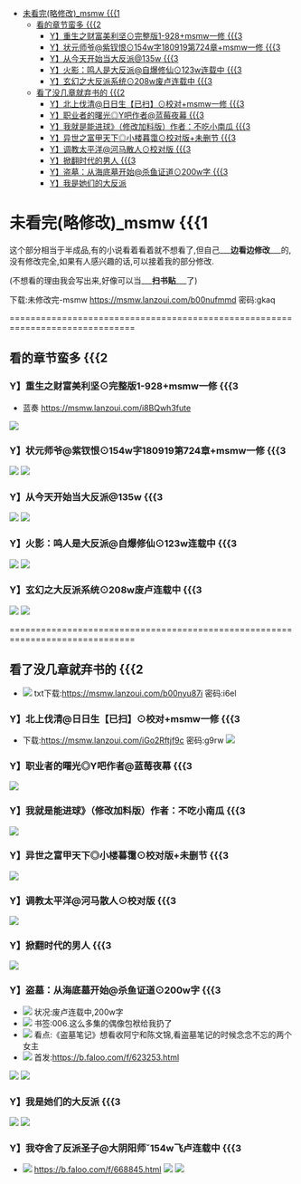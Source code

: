 - [未看完(略修改)_msmw {{{1](#head1)
	- [看的章节蛮多 {{{2](#head2)
		- [Y】重生之财富美利坚⊙完整版1-928+msmw一修 {{{3](#head3)
		- [Y】状元师爷@紫钗恨⊙154w字180919第724章+msmw一修 {{{3](#head4)
		- [Y】从今天开始当大反派@135w {{{3](#head5)
		- [Y】火影：鸣人是大反派@自爆修仙⊙123w连载中 {{{3](#head6)
		- [Y】玄幻之大反派系统⊙208w废卢连载中 {{{3](#head7)
	- [看了没几章就弃书的 {{{2](#head8)
		- [Y】北上伐清@日日生【已扫】⊙校对+msmw一修 {{{3](#head9)
		- [Y】职业者的曙光◎Y吧作者@蓝莓夜幕 {{{3](#head10)
		- [Y】我就是能进球》（修改加料版）作者：不吃小南瓜 {{{3](#head11)
		- [Y】异世之富甲天下◎小楼暮霭⊙校对版+未删节 {{{3](#head12)
		- [Y】调教太平洋@河马散人⊙校对版 {{{3](#head13)
		- [Y】掀翻时代的男人 {{{3](#head14)
		- [Y】盗墓：从海底墓开始@杀鱼证道⊙200w字 {{{3](#head15)
		- [ Y】我是她们的大反派](#head16)
# <span id="head1">未看完(略修改)_msmw {{{1</span>
这个部分相当于半成品,有的小说看着看着就不想看了,但自己___**边看边修改**___的,没有修改完全,如果有人感兴趣的话,可以接着我的部分修改.

(不想看的理由我会写出来,好像可以当___**扫书贴**___了)

下载:未修改完-msmw https://msmw.lanzoui.com/b00nufmmd 密码:gkaq

==============================================================================
## <span id="head2">看的章节蛮多 {{{2</span>
### <span id="head3">Y】重生之财富美利坚⊙完整版1-928+msmw一修 {{{3</span>

- 蓝奏 https://msmw.lanzoui.com/i8BQwh3fute

![](https://github.com/shssaber/msmw/raw/master/j/038.jpg)

### <span id="head4">Y】状元师爷@紫钗恨⊙154w字180919第724章+msmw一修 {{{3</span>

![](https://github.com/shssaber/msmw/raw/master/j/012.jpg)
![](https://github.com/shssaber/msmw/raw/master/j/077.jpg)

### <span id="head5">Y】从今天开始当大反派@135w {{{3</span>
![](https://github.com/shssaber/msmw/raw/master/j/095.jpg)
![](https://github.com/shssaber/msmw/raw/master/j/096.jpg)

### <span id="head6">Y】火影：鸣人是大反派@自爆修仙⊙123w连载中 {{{3</span>
![](https://github.com/shssaber/msmw/raw/master/j/098.jpg)
![](https://github.com/shssaber/msmw/raw/master/j/099.jpg)

### <span id="head7">Y】玄幻之大反派系统⊙208w废卢连载中 {{{3</span>
![](https://github.com/shssaber/msmw/raw/master/j/102.jpg)
![](https://github.com/shssaber/msmw/raw/master/j/103.jpg)

==============================================================================
## <span id="head8">看了没几章就弃书的 {{{2</span>
* ![](https://placehold.it/15/90EE90/000000?text=+) txt下载:https://msmw.lanzoui.com/b00nyu87i 密码:i6el
### <span id="head9">Y】北上伐清@日日生【已扫】⊙校对+msmw一修 {{{3</span>
* 下载:https://msmw.lanzoui.com/iGo2Rftjf9c 密码:g9rw
![](https://github.com/shssaber/msmw/raw/master/j/079.jpg)
### <span id="head10">Y】职业者的曙光◎Y吧作者@蓝莓夜幕 {{{3</span>
![](https://github.com/shssaber/msmw/raw/master/j/001.jpg)
### <span id="head11">Y】我就是能进球》（修改加料版）作者：不吃小南瓜 {{{3</span>
![](https://github.com/shssaber/msmw/raw/master/j/002.jpg)
### <span id="head12">Y】异世之富甲天下◎小楼暮霭⊙校对版+未删节 {{{3</span>
![](https://github.com/shssaber/msmw/raw/master/j/003.jpg)
### <span id="head13">Y】调教太平洋@河马散人⊙校对版 {{{3</span>
![](https://github.com/shssaber/msmw/raw/master/j/004.jpg)
### <span id="head14">Y】掀翻时代的男人 {{{3</span>
![](https://github.com/shssaber/msmw/raw/master/j/007.jpg)
### <span id="head15">Y】盗墓：从海底墓开始@杀鱼证道⊙200w字 {{{3</span>
- ![](https://placehold.it/15/289FDB/F8D714?text=+) 状况:废卢连载中,200w字
- ![](https://placehold.it/15/289FDB/F8D714?text=+) 书签:006.这么多集的偶像包袱给我扔了
- ![](https://placehold.it/15/289FDB/F8D714?text=+) 看点:《盗墓笔记》想看收阿宁和陈文锦,看盗墓笔记的时候念念不忘的两个女主
- ![](https://placehold.it/15/289FDB/F8D714?text=+) 首发:https://b.faloo.com/f/623253.html

![](https://github.com/shssaber/msmw/raw/master/j/016.jpg)
![](https://github.com/shssaber/msmw/raw/master/j/078.jpg)

### Y】我是她们的大反派 {{{3
![](https://github.com/shssaber/msmw/raw/master/j/100.jpg)
![](https://github.com/shssaber/msmw/raw/master/j/101.jpg)
### Y】我夺舍了反派圣子@大阴阳师ˇ154w飞卢连载中 {{{3
- ![](https://placehold.it/15/0082D8/000000?text=+) https://b.faloo.com/f/668845.html
![](https://github.com/shssaber/msmw/raw/master/j/092.jpg)
![](https://github.com/shssaber/msmw/raw/master/j/104.jpg)



